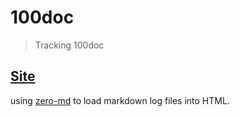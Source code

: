 # 100doc

> Tracking 100doc

## [Site](https://adnjoo.github.io/100d/)

using [zero-md](https://zerodevx.github.io/zero-md/) to load markdown log files into HTML.
